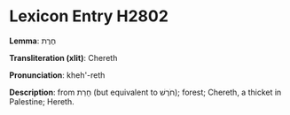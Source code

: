 # Lexicon Entry H2802

**Lemma**: חֶרֶת

**Transliteration (xlit)**: Chereth

**Pronunciation**: kheh'-reth

**Description**:
from חָרַת (but equivalent to חֹרֶשׁ); forest; Chereth, a thicket in Palestine; Hereth.
